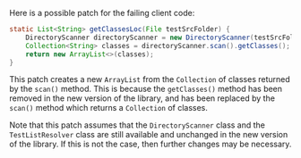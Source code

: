 Here is a possible patch for the failing client code:

```java
static List<String> getClassesLoc(File testSrcFolder) {
    DirectoryScanner directoryScanner = new DirectoryScanner(testSrcFolder, TestListResolver.getWildcard());
    Collection<String> classes = directoryScanner.scan().getClasses();
    return new ArrayList<>(classes);
}
```

This patch creates a new `ArrayList` from the `Collection` of classes returned by the `scan()` method. This is because the `getClasses()` method has been removed in the new version of the library, and has been replaced by the `scan()` method which returns a `Collection` of classes.

Note that this patch assumes that the `DirectoryScanner` class and the `TestListResolver` class are still available and unchanged in the new version of the library. If this is not the case, then further changes may be necessary.